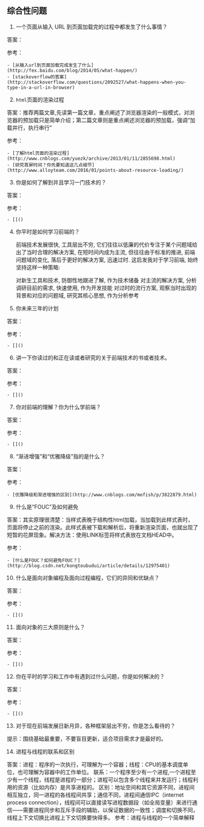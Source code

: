 ## 综合性问题
1. 一个页面从输入 URL 到页面加载完的过程中都发生了什么事情？

  答案：

  参考：

    - [从输入url到页面加载完成发生了什么](http://fex.baidu.com/blog/2014/05/what-happen/)
    - [stackoverflow的答案](http://stackoverflow.com/questions/2092527/what-happens-when-you-type-in-a-url-in-browser)

2. `html`页面的渲染过程

  答案：推荐两篇文章,先读第一篇文章，重点阐述了浏览器渲染的一般模式，对浏览器的预加载只是简单介绍；第二篇文章则是重点阐述浏览器的预加载，强调“加载并行，执行串行”

  参考：

    - [了解html页面的渲染过程](http://www.cnblogs.com/yuezk/archive/2013/01/11/2855698.html)
    - [研究首屏时间？你先要知道这几点细节](http://www.alloyteam.com/2016/01/points-about-resource-loading/)

3. 你是如何了解到并且学习一门技术的？

  答案：

  参考：

    - []()

4. 你平时是如何学习前端的？

   前端技术发展很快, 工具层出不穷, 它们往往以低廉的代价专注于某个问题域给出了当时合理的解决方案, 在短时间内成为主流, 但往往由于标准的推进, 前端问题域的变化, 落后于更好的解决方案, 迅速过时.
   这启发我对于学习前端, 始终坚持这样一种策略:

   对新生工具和技术, 防御性地跟进了解, 作为技术储备
   对主流的解决方案, 分析调研目前的需求, 快速使用, 作为开发技能
   对过时的流行方案, 观察当时出现的背景和对应的问题域, 研究其核心思想, 作为分析参考

5. 你未来三年的计划

  答案：

  参考：

    - []()

6. 讲一下你读过的和正在读或者研究的关于前端技术的书或者技术。

  答案：

  参考：

    - []()

7. 你对前端的理解？你为什么学前端？

  答案：

  参考：

    - []()

8. “渐进增强”和“优雅降级”指的是什么？

  答案：

  参考：

    - [优雅降级和渐进增强的区别](http://www.cnblogs.com/mofish/p/3822879.html)

9. 什么是“FOUC”及如何避免

  答案：其实原理很清楚：当样式表晚于结构性html加载，当加载到此样式表时，页面将停止之前的渲染。此样式表被下载和解析后，将重新渲染页面，也就出现了短暂的花屏现象。解决方法：使用LINK标签将样式表放在文档HEAD中。

  参考：

    - [什么是FOUC？如何避免FOUC？](http://blog.csdn.net/kongtoubudui/article/details/12975401)

10. 什么是面向对象编程及面向过程编程，它们的异同和优缺点？

  答案：

  参考：


    - []()

11. 面向对象的三大原则是什么？

  答案：

  参考：

    - []()

12. 你在平时的学习和工作中有遇到过什么问题，你是如何解决的？

  答案：

  参考：

    - []()

13. 对于现在前端发展日新月异，各种框架层出不穷，你是怎么看待的？

   提示：围绕基础最重要，不要盲目更新，适合项目需求才是最好的。

14. 进程与线程的联系和区别

  答案：进程：程序的一次执行，可理解为一个容器；线程：CPU的基本调度单位，也可理解为容器中的工作单位。
  联系：一个程序至少有一个进程,一个进程至少有一个线程，线程是进程的一部分；进程可以包含多个线程来并发运行；线程利用的资源（比如内存）是共享进程的。
  区别：地址空间和其它资源不同，进程间相互独立，同一进程的各线程间共享；通信不同，进程间通信IPC（internet process connection），线程间可以直接读写进程数据段（如全局变量）来进行通信——需要进程同步和互斥手段的辅助，以保证数据的一致性；调度和切换不同，线程上下文切换比进程上下文切换要快得多。
  参考：进程与线程的一个简单解释
